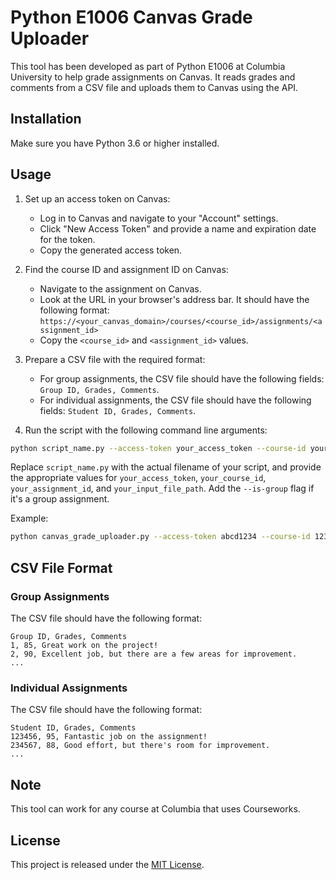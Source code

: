 # Python E1006 Canvas Grade Uploader

This tool has been developed as part of Python E1006 at Columbia University to help grade assignments on Canvas. It reads grades and comments from a CSV file and uploads them to Canvas using the API.

## Installation

Make sure you have Python 3.6 or higher installed.

## Usage

1. Set up an access token on Canvas:
   - Log in to Canvas and navigate to your "Account" settings.
   - Click "New Access Token" and provide a name and expiration date for the token.
   - Copy the generated access token.

2. Find the course ID and assignment ID on Canvas:
   - Navigate to the assignment on Canvas.
   - Look at the URL in your browser's address bar. It should have the following format: `https://<your_canvas_domain>/courses/<course_id>/assignments/<assignment_id>`
   - Copy the `<course_id>` and `<assignment_id>` values.

3. Prepare a CSV file with the required format:
   - For group assignments, the CSV file should have the following fields: `Group ID, Grades, Comments`.
   - For individual assignments, the CSV file should have the following fields: `Student ID, Grades, Comments`.

4. Run the script with the following command line arguments:

```sh
python script_name.py --access-token your_access_token --course-id your_course_id --assignment-id your_assignment_id --input-file-path your_input_file_path [--is-group]
```

Replace `script_name.py` with the actual filename of your script, and provide the appropriate values for `your_access_token`, `your_course_id`, `your_assignment_id`, and `your_input_file_path`. Add the `--is-group` flag if it's a group assignment.

Example:

```sh
python canvas_grade_uploader.py --access-token abcd1234 --course-id 12345 --assignment-id 67890 --input-file-path group_grades.csv --is-group
```

## CSV File Format

### Group Assignments

The CSV file should have the following format:

```
Group ID, Grades, Comments
1, 85, Great work on the project!
2, 90, Excellent job, but there are a few areas for improvement.
...
```

### Individual Assignments

The CSV file should have the following format:

```
Student ID, Grades, Comments
123456, 95, Fantastic job on the assignment!
234567, 88, Good effort, but there's room for improvement.
...
```
## Note
This tool can work for any course at Columbia that uses Courseworks.

## License

This project is released under the [MIT License](https://opensource.org/licenses/MIT).
